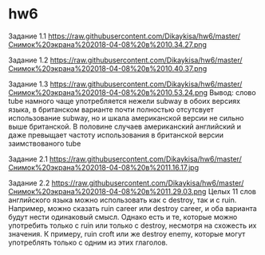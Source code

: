 # hw6
Задание 1.1 https://raw.githubusercontent.com/Dikaykisa/hw6/master/Снимок%20экрана%202018-04-08%20в%2010.34.27.png

Задание 1.2 https://raw.githubusercontent.com/Dikaykisa/hw6/master/Снимок%20экрана%202018-04-08%20в%2010.40.37.png

Задание 1.3 https://raw.githubusercontent.com/Dikaykisa/hw6/master/Снимок%20экрана%202018-04-08%20в%2010.53.24.png
Вывод: слово tube намного чаще употребляется нежели subway в обоих версиях языка, в британском варианте почти полностью отсутсвует использование subway, но и шкала американской версии не сильно выше британской. В половине случаев американский английский и даже превыщает частоту использования в британской версии заимствованого tube

Задание 2.1 https://raw.githubusercontent.com/Dikaykisa/hw6/master/Снимок%20экрана%202018-04-08%20в%2011.16.17.jpg

Задание 2.2 https://raw.githubusercontent.com/Dikaykisa/hw6/master/Снимок%20экрана%202018-04-08%20в%2011.29.03.png
Целых 11 слов английского языка можно использовать как с destroy, так и с ruin. Например, можно сказать ruin career или destroy career, и оба варианта будут нести одинаковый смысл. Однако есть и те, которые можно употребить только с ruin или только с destroy, несмотря на схожесть их значения. К примеру, ruin croft или же destroy enemy, которые могут употреблять только с одним из этих глаголов.
